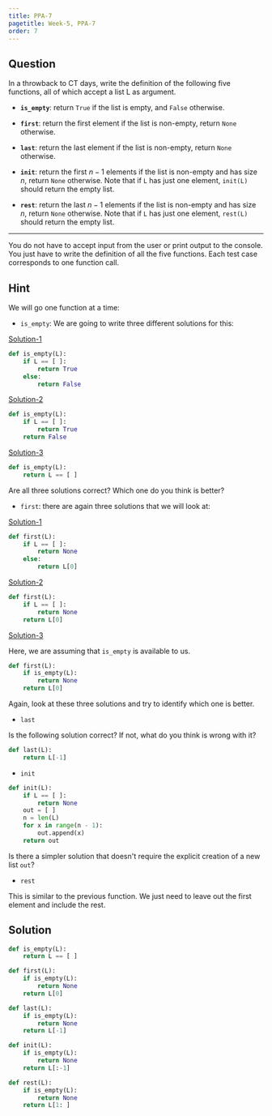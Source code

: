 ```yaml
---
title: PPA-7
pagetitle: Week-5, PPA-7
order: 7
---
```


## Question

In a throwback to CT days, write the definition of the following five functions, all of which accept a list L as argument.

- **`is_empty`**: return `True` if the list is empty, and `False` otherwise.

- **`first`**: return the first element if the list is non-empty, return `None` otherwise.
- **`last`**: return the last element if the list is non-empty, return `None` otherwise.
- **`init`**: return the first $n - 1$ elements if the list is non-empty and has size $n$, return `None` otherwise. Note that if `L` has just one element, `init(L)` should return the empty list.
- **`rest`**: return the last $n - 1$ elements if the list is non-empty and has size $n$, return `None` otherwise. Note that if `L` has just one element, `rest(L)` should return the empty list.

<hr>

You do not have to accept input from the user or print output to the console. You just have to write the definition of all the five functions. Each test case corresponds to one function call.

## Hint

We will go one function at a time:

- `is_empty`: We are going to write three different solutions for this:

<u>Solution-1</u>

```python
def is_empty(L):
    if L == [ ]:
        return True
    else:
        return False
```

<u>Solution-2</u>

```python
def is_empty(L):
    if L == [ ]:
        return True
	return False
```

<u>Solution-3</u>

```python
def is_empty(L):
    return L == [ ]
```

Are all three solutions correct? Which one do you think is better?

- `first`: there are again three solutions that we will look at:

<u>Solution-1</u>

```python
def first(L):
    if L == [ ]:
        return None
    else:
        return L[0]
```

<u>Solution-2</u>

```python
def first(L):
    if L == [ ]:
        return None
   	return L[0]
```

<u>Solution-3</u>

Here, we are assuming that `is_empty` is available to us.

```python
def first(L):
    if is_empty(L):
        return None
    return L[0]
```

Again, look at these three solutions and try to identify which one is better.

- `last`

Is the following solution correct? If not, what do you think is wrong with it?

```python
def last(L):
    return L[-1]
```

- `init`

```python
def init(L):
    if L == [ ]:
        return None
	out = [ ]
    n = len(L)
    for x in range(n - 1):
        out.append(x)
    return out
```

Is there a simpler solution that doesn't require the explicit creation of a new list `out`?

- `rest`

This is similar to the previous function. We just need to leave out the first element and include the rest.

## Solution

```python
def is_empty(L):
    return L == [ ]

def first(L):
    if is_empty(L):
        return None
    return L[0]

def last(L):
    if is_empty(L):
        return None
    return L[-1]

def init(L):
    if is_empty(L):
        return None
    return L[:-1]

def rest(L):
    if is_empty(L):
        return None
    return L[1: ]
```

